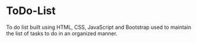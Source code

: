 # ToDo-List
To do list built using HTML, CSS, JavaScript and Bootstrap used to maintain the list of tasks to do in an organized manner.
